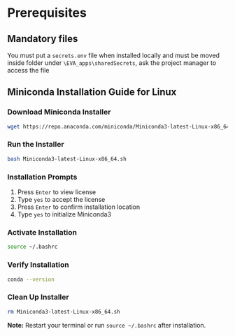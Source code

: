 # Prerequisites

## Mandatory files
You must put a `secrets.env` file when installed locally and must be moved inside folder under `\EVA_apps\sharedSecrets`, ask the project manager to access the file

## Miniconda Installation Guide for Linux

### Download Miniconda Installer
```bash
wget https://repo.anaconda.com/miniconda/Miniconda3-latest-Linux-x86_64.sh
```

### Run the Installer
```bash
bash Miniconda3-latest-Linux-x86_64.sh
```

### Installation Prompts
1. Press `Enter` to view license
2. Type `yes` to accept the license
3. Press `Enter` to confirm installation location
4. Type `yes` to initialize Miniconda3

### Activate Installation
```bash
source ~/.bashrc
```

### Verify Installation
```bash
conda --version
```

### Clean Up Installer
```bash
rm Miniconda3-latest-Linux-x86_64.sh
```

**Note:** Restart your terminal or run `source ~/.bashrc` after installation.